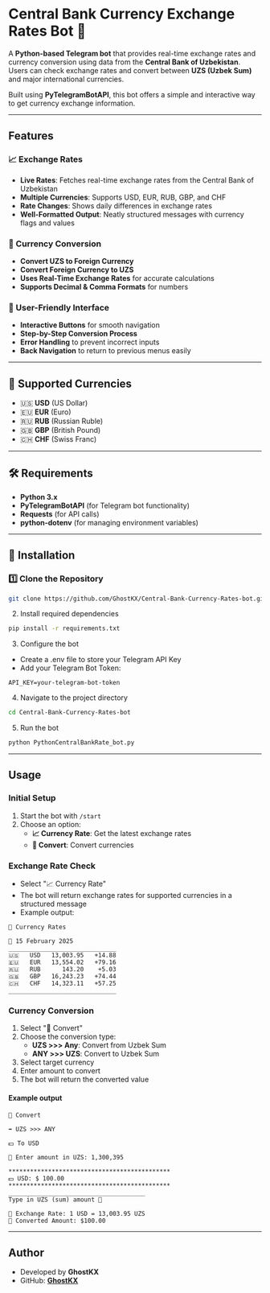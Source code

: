 # Central Bank Currency Exchange Rates Bot 🏦  

A **Python-based Telegram bot** that provides real-time exchange rates and currency conversion using data from the **Central Bank of Uzbekistan**. Users can check exchange rates and convert between **UZS (Uzbek Sum)** and major international currencies.  

Built using **PyTelegramBotAPI**, this bot offers a simple and interactive way to get currency exchange information.  

---

## Features  


### 📈 Exchange Rates  
- **Live Rates**: Fetches real-time exchange rates from the Central Bank of Uzbekistan  
- **Multiple Currencies**: Supports USD, EUR, RUB, GBP, and CHF  
- **Rate Changes**: Shows daily differences in exchange rates  
- **Well-Formatted Output**: Neatly structured messages with currency flags and values  


### 💸 Currency Conversion  
- **Convert UZS to Foreign Currency**  
- **Convert Foreign Currency to UZS**  
- **Uses Real-Time Exchange Rates** for accurate calculations  
- **Supports Decimal & Comma Formats** for numbers  


### 🤖 User-Friendly Interface  
- **Interactive Buttons** for smooth navigation  
- **Step-by-Step Conversion Process**  
- **Error Handling** to prevent incorrect inputs  
- **Back Navigation** to return to previous menus easily  

---

## 💱 Supported Currencies  
- 🇺🇸 **USD** (US Dollar)  
- 🇪🇺 **EUR** (Euro)  
- 🇷🇺 **RUB** (Russian Ruble)  
- 🇬🇧 **GBP** (British Pound)  
- 🇨🇭 **CHF** (Swiss Franc)  

---

## 🛠 Requirements  
- **Python 3.x**  
- **PyTelegramBotAPI** (for Telegram bot functionality)  
- **Requests** (for API calls)  
- **python-dotenv** (for managing environment variables)  

---

## 🚀 Installation  

### 1️⃣ Clone the Repository  
```bash
git clone https://github.com/GhostKX/Central-Bank-Currency-Rates-bot.git
```

2. Install required dependencies
```bash
pip install -r requirements.txt
```

3. Configure the bot

- Create a .env file to store your Telegram API Key
- Add your Telegram Bot Token:

```
API_KEY=your-telegram-bot-token
```

4. Navigate to the project directory
```bash
cd Central-Bank-Currency-Rates-bot
```

5. Run the bot
```bash
python PythonCentralBankRate_bot.py
```

---

## Usage

### Initial Setup
1. Start the bot with `/start`
2. Choose an option:
   - **📈 Currency Rate**: Get the latest exchange rates
   - **💸 Convert**: Convert currencies


### Exchange Rate Check
- Select "📈 Currency Rate"
- The bot will return exchange rates for supported currencies in a structured message
- Example output:
```
🏦 Currency Rates

📅 15 February 2025  
______________________________
🇺🇸   USD   13,003.95   +14.88    
🇪🇺   EUR   13,554.02   +79.16    
🇷🇺   RUB      143.20    +5.03     
🇬🇧   GBP   16,243.23   +74.44    
🇨🇭   CHF   14,323.11   +57.25    
______________________________

```


### Currency Conversion
1. Select "💸 Convert"
2. Choose the conversion type:
   - **UZS >>> Any**: Convert from Uzbek Sum
   - **ANY >>> UZS**: Convert to Uzbek Sum
3. Select target currency
4. Enter amount to convert
5. The bot will return the converted value



#### Example output
```
💸 Convert  

➡️ UZS >>> ANY  

💵 To USD  

💬 Enter amount in UZS: 1,300,395 

*********************************************
💵 USD: $ 100.00
*********************************************
______________________________________
Type in UZS (sum) amount 💬

🔹 Exchange Rate: 1 USD = 13,003.95 UZS  
🔹 Converted Amount: $100.00  
```

---

## Author

- Developed by **GhostKX**
- GitHub: **[GhostKX](https://github.com/GhostKX/Central-Bank-Currency-Rates-bot)**
